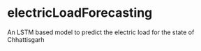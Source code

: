 # electricLoadForecasting
An LSTM based model to predict the electric load for the state of Chhattisgarh
